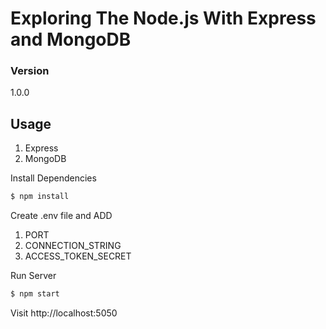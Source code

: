# Exploring The Node.js With Express and MongoDB 

### Version
1.0.0

## Usage

  1) Express
  2) MongoDB 

Install Dependencies

```sh
$ npm install
```
Create .env file and ADD
 1) PORT
 2) CONNECTION_STRING
 3) ACCESS_TOKEN_SECRET   

Run Server

```sh
$ npm start
```

Visit http://localhost:5050

